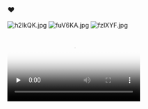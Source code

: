 ### ❤
![h2IkQK.jpg](https://z3.ax1x.com/2021/09/04/h2IkQK.jpg)
![fuV6KA.jpg](https://z3.ax1x.com/2021/08/06/fuV6KA.jpg)
![fzlXYF.jpg](https://z3.ax1x.com/2021/08/21/fzlXYF.jpg)


<video id="video" controls="" preload="none" poster="http://mwq-716820.github.io/QQ视频_4623f05e434460ccaad469254e7f43ef1626528540.jpg">
      <source id="mp4" src="http://mwq-716820.github.io/QQ视频_4623f05e434460ccaad469254e7f43ef1626528540.mp4" type="video/mp4">
      </video>


